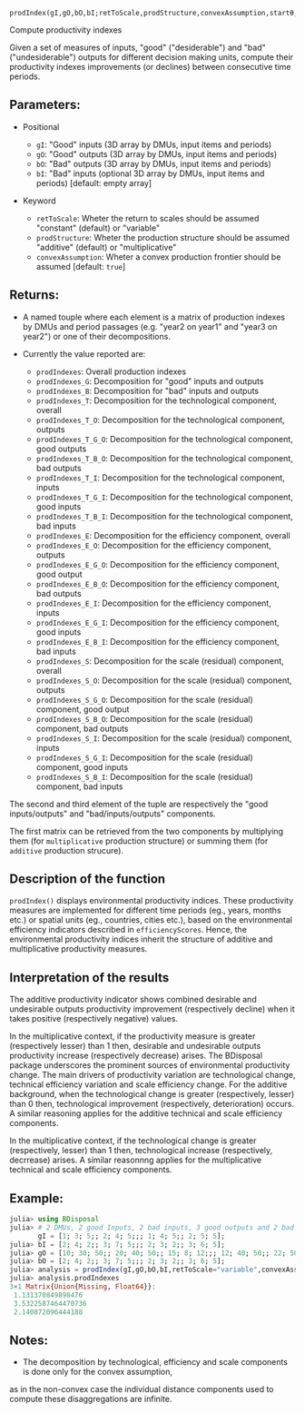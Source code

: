 ```
prodIndex(gI,gO,bO,bI;retToScale,prodStructure,convexAssumption,startθ,startμ,startλ)
```

Compute productivity indexes

Given a set of measures of inputs, "good" ("desiderable") and "bad" ("undesiderable") outputs for different decision making units, compute their productivity indexes improvements (or declines) between consecutive time periods.

## Parameters:

  * Positional

      * `gI`: "Good" inputs (3D array by DMUs, input items and periods)
      * `gO`: "Good" outputs (3D array by DMUs, input items and periods)
      * `bO`: "Bad" outputs (3D array by DMUs, input items and periods)
      * `bI`: "Bad" inputs (optional 3D array by DMUs, input items and periods) [default: empty array]
  * Keyword

      * `retToScale`: Wheter the return to scales should be assumed "constant" (default) or "variable"
      * `prodStructure`: Wheter the production structure should be assumed "additive" (default) or "multiplicative"
      * `convexAssumption`: Wheter a convex production frontier should be assumed [default: `true`]

## Returns:

  * A named touple where each element is a matrix of production indexes by DMUs and period passages (e.g. "year2 on year1" and "year3 on year2") or one of their decompositions.
  * Currently the value reported are:

      * `prodIndexes`:          Overall production indexes
      * `prodIndexes_G`:        Decomposition for "good" inputs and outputs
      * `prodIndexes_B`:        Decomposition for "bad" inputs and outputs
      * `prodIndexes_T`:        Decomposition for the technological component, overall
      * `prodIndexes_T_O`:      Decomposition for the technological component, outputs
      * `prodIndexes_T_G_O`:    Decomposition for the technological component, good outputs
      * `prodIndexes_T_B_O`:    Decomposition for the technological component, bad outputs
      * `prodIndexes_T_I`:      Decomposition for the technological component, inputs
      * `prodIndexes_T_G_I`:    Decomposition for the technological component, good inputs
      * `prodIndexes_T_B_I`:    Decomposition for the technological component, bad inputs
      * `prodIndexes_E`:        Decomposition for the efficiency component, overall
      * `prodIndexes_E_O`:      Decomposition for the efficiency component, outputs
      * `prodIndexes_E_G_O`:    Decomposition for the efficiency component, good output
      * `prodIndexes_E_B_O`:    Decomposition for the efficiency component, bad outputs
      * `prodIndexes_E_I`:      Decomposition for the efficiency component, inputs
      * `prodIndexes_E_G_I`:    Decomposition for the efficiency component, good inputs
      * `prodIndexes_E_B_I`:    Decomposition for the efficiency component, bad inputs
      * `prodIndexes_S`:        Decomposition for the scale (residual) component, overall
      * `prodIndexes_S_O`:      Decomposition for the scale (residual) component, outputs
      * `prodIndexes_S_G_O`:    Decomposition for the scale (residual) component, good output
      * `prodIndexes_S_B_O`:    Decomposition for the scale (residual) component, bad outputs
      * `prodIndexes_S_I`:      Decomposition for the scale (residual) component, inputs
      * `prodIndexes_S_G_I`:    Decomposition for the scale (residual) component, good inputs
      * `prodIndexes_S_B_I`:    Decomposition for the scale (residual) component, bad inputs

The second and third element of the tuple are respectively the "good inputs/outputs" and "bad/inputs/outputs" components.

The first matrix can be retrieved from the two components by multiplying them (for `multiplicative` production structure) or summing them (for `additive` production strucure).

## Description of the function

`prodIndex()` displays environmental productivity indices. These productivity measures are implemented for different time periods (eg., years, months etc.) or spatial units (eg., countries, cities etc.), based on the  environmental efficiency indicators described in `efficiencyScores`. Hence, the environmental productivity indices inherit the structure of additive and multiplicative productivity measures.

## Interpretation of the results

The additive productivity indicator shows combined desirable and undesirable outputs productivity improvement (respectively decline) when it takes positive (respectively negative) values.

In the multiplicative context, if the productivity measure is greater (respectively lesser) than 1 then, desirable and undesirable outputs productivity increase (respectively decrease) arises. The BDisposal package underscores the prominent sources of environmental productivity change. The main drivers of productivity variation are technological change, technical efficiency variation and scale efficiency change. For the additive background, when the technological change is greater (respectively, lesser) than 0 then, technological improvement (respectively, deterioration) occurs. A similar reasoning applies for the additive technical and scale efficiency components.

In the multiplicative context, if the technological change is greater (respectively, lesser) than 1 then, technological increase (respectively, decrrease) arises. A similar reasonnng applies for the multiplicative technical and scale efficiency components.

## Example:

```julia
julia> using BDisposal
julia> # 2 DMUs, 2 good Inputs, 2 bad inputs, 3 good outputs and 2 bad outputs. 2 periods
       gI = [1; 3; 5;; 2; 4; 5;;; 1; 4; 5;; 2; 5; 5];
julia> bI = [2; 4; 2;; 3; 7; 5;;; 2; 3; 2;; 3; 6; 5];
julia> gO = [10; 30; 50;; 20; 40; 50;; 15; 8; 12;;; 12; 40; 50;; 22; 50; 50;; 16; 55; 55];
julia> bO = [2; 4; 2;; 3; 7; 5;;; 2; 3; 2;; 3; 6; 5];
julia> analysis = prodIndex(gI,gO,bO,bI,retToScale="variable",convexAssumption=false);
julia> analysis.prodIndexes
3×1 Matrix{Union{Missing, Float64}}:
 1.131370849898476
 3.5322587464470736
 2.140872096444188
```

## Notes:

  * The decomposition by technological, efficiency and scale components is done only for the convex assumption,

as in the non-convex case the individual distance components used to compute these disaggregations are infinite.
